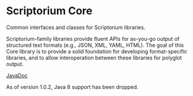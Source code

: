 # Scriptorium Core
Common interfaces and classes for Scriptorium libraries.

Scriptorium-family libraries provide fluent APIs for as-you-go output of structured
text formats (e.g., JSON, XML, YAML, HTML). The goal of this Core library is to
provide a solid foundation for developing format-specific libraries, and to allow
interoperation between these libraries for polyglot output.

[JavaDoc](https://scriptorium.codecastle.io/apidocs/scriptorium-core/1.0)

As of version 1.0.2, Java 8 support has been dropped.
